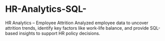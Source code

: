# HR-Analytics-SQL-
HR Analytics – Employee Attrition Analyzed employee data to uncover attrition trends, identify key factors like work-life balance, and provide SQL-based insights to support HR policy decisions.
